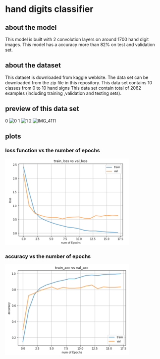 # hand digits classifier

## about the model
This model is built with 2 convolution layers on around 1700 hand digit images. 
This model has a accuracy more than 82% on test and validation set.

## about the dataset
This dataset is downloaded from kaggle weblsite.
The data set can be downloaded from the zip file in this repository.
This data set contains 10 classes from 0 to 10 hand signs
This data set contain total of 2062 examples (including training ,validation and testing sets).

## preview of this data set

0 ![0](https://user-images.githubusercontent.com/61901749/84565122-9d9fb800-ad84-11ea-9cae-7f3428619bcc.JPG)  1 ![1](https://user-images.githubusercontent.com/61901749/84565189-0a1ab700-ad85-11ea-91c7-402ec1e2807e.JPG)  2 ![IMG_4111](https://user-images.githubusercontent.com/61901749/84565253-86ad9580-ad85-11ea-8292-6422f02595d2.JPG)





## plots
### loss function vs the number of epochs

<img src="images/loss_vs_epochs .png" width=400>

### accuracy vs the number of epochs

<img src="images/accuracy_vs_epochs.png" width=400>



